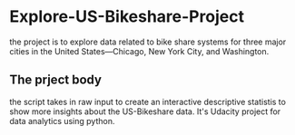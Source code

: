 # Explore-US-Bikeshare-Project
the project is to explore data related to bike share systems for three major cities in the United States—Chicago, New York City, and Washington. 

## The prject body
the script takes in raw input to create an interactive descriptive statistis to show more insights about the US-Bikeshare data.
It's Udacity project for data analytics using python. 
